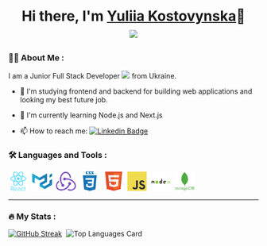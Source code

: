 <h1 align="center">Hi there, I'm <a href="https://www.linkedin.com/in/yuliia-kostovynska/" target="_blank">Yuliia Kostovynska</a>👋</div>

<div id="header" align="center">
  <img src="https://media.giphy.com/media/v1.Y2lkPTc5MGI3NjExZjk5ODdmOGVjNDljNWQyYTE1YWYyOTBhZDQ2YzhlYTQ4Yzg2M2JmNCZlcD12MV9pbnRlcm5hbF9naWZzX2dpZklkJmN0PWc/k0ijJhqrUP4T2EvmJ1/giphy.gif" width="260"/>
  </div>
<!-- <div id="badges"><img src="https://komarev.com/ghpvc/?username=Tinkkid&style=flat-square&color=blue" alt=""/></div> -->

### :woman_technologist: About Me :
I am a Junior Full Stack Developer <img src="https://media.giphy.com/media/WUlplcMpOCEmTGBtBW/giphy.gif" width="30"> from Ukraine.
- :telescope: I'm studying frontend and backend for building web applications and looking my best future job.
- :seedling: I'm currently learning Node.js and Next.js

- :mailbox: How to reach me: [![Linkedin Badge](https://img.shields.io/badge/-Yuliia%20Kostovynska-blue?style=flat&logo=Linkedin&logoColor=white)](https://www.linkedin.com/in/yuliia-kostovynska/)

### :hammer_and_wrench: Languages and Tools :
<div>
  <img src="https://github.com/devicons/devicon/blob/master/icons/react/react-original-wordmark.svg" title="React" alt="React" width="40" height="40"/>&nbsp;
  <img src="https://github.com/devicons/devicon/blob/master/icons/materialui/materialui-original.svg" title="Material UI" alt="Material UI" width="40" height="40"/>&nbsp;
  <img src="https://github.com/devicons/devicon/blob/master/icons/redux/redux-original.svg" title="Redux" alt="Redux " width="40" height="40"/>&nbsp;
  <img src="https://github.com/devicons/devicon/blob/master/icons/css3/css3-plain-wordmark.svg"  title="CSS3" alt="CSS" width="40" height="40"/>&nbsp;
  <img src="https://github.com/devicons/devicon/blob/master/icons/html5/html5-original.svg" title="HTML5" alt="HTML" width="40" height="40"/>&nbsp;
  <img src="https://github.com/devicons/devicon/blob/master/icons/javascript/javascript-original.svg" title="JavaScript" alt="JavaScript" width="40" height="40"/>&nbsp;
  <img src="https://github.com/devicons/devicon/blob/master/icons/nodejs/nodejs-original-wordmark.svg" title="NodeJS" alt="NodeJS" width="40" height="40"/>&nbsp;
    <img src="https://github.com/devicons/devicon/blob/master/icons/mongodb/mongodb-plain-wordmark.svg" title="Mongodb" alt="mongodb" width="40" height="40"/>&nbsp;
</div>

---

### :fire: My Stats :
[![GitHub Streak](http://github-readme-streak-stats.herokuapp.com?user=Tinkkid&theme=dark&background=000000)](https://git.io/streak-stats)&nbsp;
![Top Languages Card](https://github-readme-stats.vercel.app/api/top-langs/?username=Tinkkid&layout=compact)



